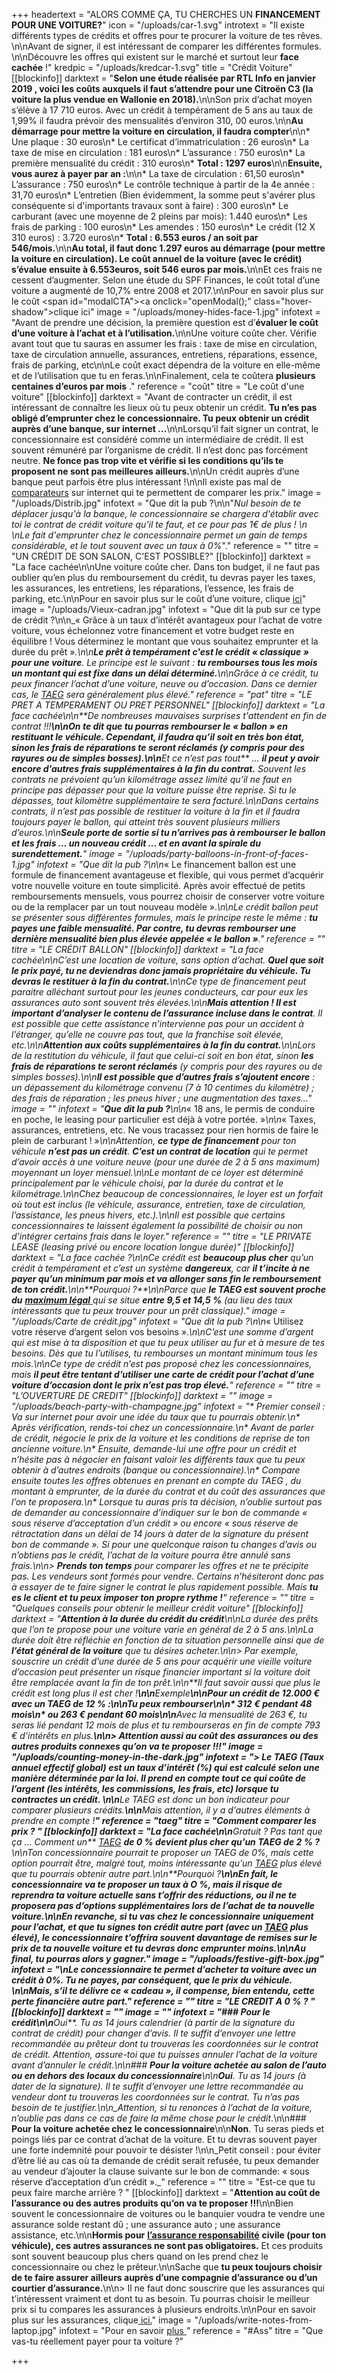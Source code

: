 +++
headertext = "ALORS COMME ÇA, TU CHERCHES UN **FINANCEMENT POUR UNE VOITURE?**"
icon = "/uploads/car-1.svg"
introtext = "Il existe différents types de crédits et offres pour te procurer la voiture de tes rêves. \n\nAvant de signer, il est intéressant de comparer les différentes formules. \n\nDécouvre les offres qui existent sur le marché et surtout leur **face cachée** !"
kredpic = "/uploads/kredcar-1.svg"
title = "Crédit Voiture"
[[blockinfo]]
darktext = "**Selon une étude réalisée par RTL Info en janvier 2019 , voici les coûts auxquels il faut s’attendre pour une Citroën C3 (la voiture la plus vendue en Wallonie en 2018).**\n\nSon prix d’achat moyen s’élève à 17 710 euros. Avec un crédit à tempérament de 5 ans au taux de 1,99% il faudra prévoir des mensualités d’environ 310, 00 euros.\n\n**Au démarrage pour mettre la voiture en circulation, il faudra compter**\n\n* Une plaque : 30 euros\n* Le certificat d’immatriculation : 26 euros\n* La taxe de mise en circulation : 181 euros\n* L’assurance : 750 euros\n* La première mensualité du crédit : 310 euros\n* **Total : 1297 euros**\n\n**Ensuite, vous aurez à payer par an :**\n\n* La taxe de circulation : 61,50 euros\n* L’assurance : 750 euros\n* Le contrôle technique à partir de la 4e année : 31,70 euros\n* L’entretien (Bien évidemment, la somme peut s'avérer plus conséquente si d'importants travaux sont à faire) : 300 euros\n* Le carburant (avec une moyenne de 2 pleins par mois): 1.440 euros\n* Les frais de parking : 100 euros\n* Les amendes : 150 euros\n* Le crédit (12 X 310 euros) : 3.720 euros\n* **Total : 6.553 euros / an soit par 546/mois.**\n\n**Au total, il faut donc 1.297 euros au démarrage (pour mettre la voiture en circulation). Le coût annuel de la voiture (avec le crédit) s’évalue ensuite à 6.553euros, soit 546 euros par mois.**\n\nEt ces frais ne cessent d’augmenter. Selon une étude du SPF Finances, le coût total d’une voiture a augmenté de 10,7% entre 2008 et 2017.\n\nPour en savoir plus sur le coût <span id=\"modalCTA\"><a onclick=\"openModal();\" class=\"hover-shadow\">clique ici</a></span>"
image = "/uploads/money-hides-face-1.jpg"
infotext = "Avant de prendre une décision, la première question est d’**évaluer le coût d’une voiture à l’achat et à l’utilisation.**\n\nUne voiture coûte cher. Vérifie avant tout que tu sauras en assumer les frais : taxe de mise en circulation, taxe de circulation annuelle, assurances, entretiens, réparations, essence, frais de parking, etc\n\nLe coût exact dépendra de la voiture en elle-même et de l’utilisation que tu en feras.\n\nFinalement, cela te coûtera **plusieurs centaines d’euros par mois** ."
reference = "coût"
titre = "Le coût d'une voiture"
[[blockinfo]]
darktext = "Avant de contracter un crédit, il est intéressant de connaître les lieux où tu peux obtenir un crédit. **Tu n’es pas obligé d’emprunter chez le concessionnaire.  Tu peux obtenir un crédit auprès d’une banque, sur internet …**\n\nLorsqu’il fait signer un contrat, le concessionnaire est considéré comme un intermédiaire de crédit. Il est souvent rémunéré par l’organisme de crédit. Il n’est donc pas forcément neutre. **Ne fonce pas trop vite et vérifie si les conditions qu’ils te proposent ne sont pas meilleures ailleurs.**\n\nUn crédit auprès d’une banque peut parfois être plus intéressant !\n\nIl existe pas mal de [comparateurs](https://www.guide-epargne.be/epargner/comparer/emprunt-voiture.html) sur internet qui te permettent de comparer les prix."
image = "/uploads/Distrib.jpg"
infotext = "Que dit la pub ?\n\n\"_Nul besoin de te déplacer jusqu'à la banque, le concessionnaire se chargera d'établir avec toi le contrat de crédit voiture qu'il te faut, et ce pour pas 1€ de plus !  \n‍  \nLe fait d'emprunter chez le concessionnaire permet un gain de temps considérable, et le tout souvent avec un taux à 0%_\"."
reference = ""
titre = "UN CRÉDIT DE SON SALON, C'EST POSSIBLE?"
[[blockinfo]]
darktext = "La face cachée\n\nUne voiture coûte cher. Dans ton budget, il ne faut pas oublier qu’en plus du remboursement du crédit,  tu devras payer les taxes, les assurances, les entretiens, les réparations, l’essence, les frais de parking, etc.\n\nPour en savoir plus sur le coût d’une voiture, clique [ici](#coût)"
image = "/uploads/Vieux-cadran.jpg"
infotext = "Que dit la pub sur ce type de crédit ?\n\n_« Grâce à un taux d’intérêt avantageux pour l’achat de votre voiture, vous échelonnez votre financement et votre budget reste en équilibre ! Vous déterminez le montant que vous souhaitez emprunter et la durée du prêt »_.\n\n**Le prêt à tempérament c'est le crédit « classique » pour une voiture**. Le principe est le suivant : **tu rembourses tous les mois un montant qui est fixe dans un délai déterminé.**\n\nGrâce à ce crédit, tu peux financer l’achat d’une voiture, neuve ou d’occasion. Dans ce dernier cas, le [TAEG](#taeg)  sera généralement plus élevé."
reference = "pat"
titre = "LE PRET A TEMPERAMENT OU PRET PERSONNEL"
[[blockinfo]]
darktext = "La face cachée\n\n**_De nombreuses mauvaises surprises t'attendent en fin de contrat !!!_**\n\nOn te dit que tu pourras rembourser le « ballon » en restituant le véhicule. Cependant, il faudra qu’il soit en très bon état, sinon **les frais de réparations te seront réclamés** (y compris pour des rayures ou de simples bosses).\n\n**_Et ce n’est pas tout_** … **il peut y avoir** **encore d'autres frais supplémentaires à la fin du contrat.** Souvent les contrats ne prévoient qu’un kilométrage assez limité qu’il ne faut en principe pas dépasser pour que la voiture puisse être reprise. Si tu le dépasses, tout kilomètre supplémentaire te sera facturé.\n\nDans certains contrats, il n’est pas possible de restituer la voiture à la fin et il faudra toujours payer le ballon, qui atteint très souvent plusieurs milliers d’euros.\n\n**Seule porte de sortie si tu n’arrives pas à rembourser le ballon et les frais … un nouveau crédit ... et en avant la spirale du surendettement.**"
image = "/uploads/party-balloons-in-front-of-faces-1.jpg"
infotext = "Que dit la pub ?\n\n_« Le financement ballon est une formule de financement avantageuse et flexible, qui vous permet d’acquérir votre nouvelle voiture en toute simplicité. Après avoir effectué de petits remboursements mensuels, vous pourrez choisir de conserver votre voiture ou de la remplacer par un tout nouveau modèle »._\n\nLe crédit ballon peut se présenter sous différentes formules, mais le principe reste le même : **tu payes une faible mensualité. Par contre, tu devras rembourser une dernière mensualité bien plus élevée appelée « le ballon »**."
reference = ""
titre = "LE CRÉDIT BALLON"
[[blockinfo]]
darktext = "La face cachée\n\nC’est une location de voiture, sans option d’achat. **Quel que soit le prix payé, tu ne deviendras donc jamais  propriétaire du véhicule. Tu devras le restituer à la fin du contrat.**\n\nCe type de financement peut paraitre alléchant surtout pour les jeunes conducteurs, car pour eux les assurances auto sont souvent très élevées.\n\n**Mais attention ! Il est important d’analyser le contenu de l’assurance incluse dans le contrat**. Il est possible que cette assistance n’intervienne pas pour un accident à l’étranger, qu’elle ne couvre pas tout, que la franchise soit élevée, etc.\n\n**Attention aux coûts supplémentaires à la fin du contrat.**\n\nLors de la restitution du véhicule, il faut que celui-ci soit en bon état, sinon **les frais de réparations te seront réclamés** (y compris pour des rayures ou de simples bosses).\n\n**Il est possible que d’autres frais s’ajoutent encore** : un dépassement du kilométrage convenu (7 à 10 centimes du kilomètre) ; des frais de réparation ; les pneus hiver ; une augmentation des taxes…"
image = ""
infotext = "**Que dit la pub ?**\n\n_« 18 ans, le permis de conduire en poche, le leasing pour particulier est déjà à votre portée. »_\n\n_« Taxes, assurances, entretiens, etc. Ne vous tracassez pour rien hormis de faire le plein de carburant ! »_\n\nAttention, **ce type de financement** pour ton véhicule **n’est pas un crédit**. **C’est un contrat de location** qui te permet d’avoir accès à une voiture neuve (pour une durée de 2 à 5 ans maximum) moyennant un loyer mensuel.\n\nLe montant de ce loyer est déterminé principalement par le véhicule choisi, par la durée du contrat et le kilométrage.\n\nChez beaucoup de concessionnaires, le loyer est un forfait où tout est inclus (le véhicule, assurance, entretien, taxe de circulation, l’assistance, les pneus hivers, etc.).\n\nIl est possible que certains concessionnaires te laissent également la possibilité de choisir ou non d’intégrer certains frais dans le loyer."
reference = ""
titre = "LE PRIVATE LEASE (leasing privé ou encore location longue durée)"
[[blockinfo]]
darktext = "La face cachée ?\n\nCe crédit est **beaucoup plus cher** qu’un crédit à tempérament et c’est un système **dangereux**, car **il t’incite à ne payer qu’un minimum par mois et va allonger sans fin le remboursement de ton crédit.**\n\n**_Pourquoi ?_**\n\nParce que **le TAEG est souvent proche du** [**maximum légal** ](https://economie.fgov.be/fr/themes/services-financiers/credit-la-consommation/cout-du-credit/tarifs-maximaux)qui se situe **entre 9,5 et 14,5 %**  (au lieu des taux intéressants que tu peux trouver pour un prêt classique)."
image = "/uploads/Carte de crédit.jpg"
infotext = "Que dit la pub ?\n\n_« Utilisez votre réserve d’argent selon vos besoins »._\n\nC’est une somme d’argent qui est mise à ta disposition et que tu peux utiliser au fur et à mesure de tes besoins. Dès que tu l’utilises, tu rembourses un montant minimum tous les mois.\n\nCe type de crédit n’est pas proposé chez les concessionnaires, mais **il peut être tentant d’utiliser une carte de crédit pour l’achat d’une voiture d’occasion dont le prix n’est pas trop élevé.**"
reference = ""
titre = "L’OUVERTURE DE CREDIT"
[[blockinfo]]
darktext = ""
image = "/uploads/beach-party-with-champagne.jpg"
infotext = "* Premier conseil : Va sur internet pour avoir une idée du taux que tu pourrais obtenir.\n* Après vérification, rends-toi chez un concessionnaire.\n* Avant de parler de crédit, négocie le prix de la voiture et les conditions de reprise de ton ancienne voiture.\n* Ensuite, demande-lui une offre pour un crédit et n’hésite pas à négocier en faisant valoir les différents taux que tu peux obtenir à d’autres endroits (banque ou concessionnaire).\n* Compare ensuite toutes les offres obtenues en prenant en compte du TAEG , du montant à emprunter, de la durée du contrat et du coût des assurances que l’on te proposera.\n* Lorsque tu auras pris ta décision, n’oublie surtout pas de demander au concessionnaire d’indiquer sur le bon de commande « _sous réserve d’acceptation d’un crédit »_ ou encore « _sous réserve de rétractation dans un délai de 14 jours à dater de la signature du présent bon de commande_ ». Si pour une quelconque raison tu changes d’avis ou n’obtiens pas le crédit, l’achat de la voiture pourra être annulé sans frais.\n\n> **Prends ton temps** pour comparer les offres et ne te précipite pas. Les vendeurs sont formés pour vendre. Certains n’hésiteront donc pas à essayer de te faire signer le contrat le plus rapidement possible. Mais **tu es le client et tu peux imposer ton propre rythme !**"
reference = ""
titre = "Quelques conseils pour obtenir le meilleur crédit voiture"
[[blockinfo]]
darktext = "**_Attention à la durée du crédit du crédit_**\n\nLa durée des prêts que l’on te propose pour une voiture varie en général de 2 à 5 ans.\n\nLa durée doit être réfléchie en fonction de ta situation personnelle ainsi que de **l’état général de la voiture** que tu désires acheter.\n\n> Par exemple, souscrire un crédit d’une durée de 5 ans pour acquérir une vieille voiture d’occasion peut présenter un risque financier important si la voiture doit être remplacée avant la fin de ton prêt.\n\n**_Il faut savoir aussi que plus le crédit est long plus il est cher !_**\n\n**_Exemple_**\n\nPour un crédit de 12.000 € avec un TAEG de 12 % :\n\nTu peux rembourser\n\n* 312 € pendant 48 mois\n* ou 263 € pendant 60 mois\n\n**Avec la mensualité de 263 €, tu seras lié pendant 12 mois de plus et tu rembourseras en fin de compte 793 € d’intérêts en plus.**\n\n> Attention aussi au **coût des assurances** ou des autres produits connexes qu’on va te proposer !!!"
image = "/uploads/counting-money-in-the-dark.jpg"
infotext = "> Le TAEG (Taux annuel effectif global) est un taux d’intérêt (%) qui est **calculé selon une manière déterminée par la loi.** Il prend en compte tout ce qui coûte de l’argent (les intérêts, les commissions, les frais, etc) lorsque tu contractes un crédit. \n\n**Le TAEG est donc un bon indicateur pour comparer plusieurs crédits.**\n\n**Mais attention, il y a d'autres éléments à prendre en compte !**"
reference = "taeg"
titre = "Comment comparer les prix ? "
[[blockinfo]]
darktext = "La face cachée\n\n**Gratuit ? Pas tant que ça … Comment un** [TAEG](#) **_de 0 % devient plus cher qu’un TAEG de 2 % ?_**\n\nTon concessionnaire pourrait te proposer un TAEG de 0%, mais cette option pourrait être, malgré tout, moins intéressante qu’un [TAEG](#) plus élevé que tu pourrais obtenir autre part.\n\n**_Pourquoi ?_**\n\nEn fait, le concessionnaire va te proposer un taux à O %, mais il risque de reprendra ta voiture actuelle sans t’offrir des réductions, ou il ne te proposera pas d’options supplémentaires lors de l’achat de ta nouvelle voiture.\n\nEn revanche, si tu vas chez le concessionnaire uniquement pour l’achat, et que tu signes ton crédit autre part (avec un [TAEG](#) plus élevé), le concessionnaire t’offrira souvent davantage de remises sur le prix de ta nouvelle voiture et tu devras donc emprunter moins.\n\nAu final, tu pourras alors y gagner."
image = "/uploads/festive-gift-box.jpg"
infotext = "\nLe concessionnaire te permet d’acheter ta voiture avec un crédit à 0%. Tu ne payes, par conséquent, que le prix du véhicule. \n\nMais, s’il te délivre ce « cadeau », il compense, bien entendu, cette perte financière autre part."
reference = ""
titre = "LE CREDIT A 0 % ?  "
[[blockinfo]]
darktext = ""
image = ""
infotext = "### **Pour le crédit**\n\n**Oui**. Tu as 14 jours calendrier (à partir de la signature du contrat de crédit) pour changer d’avis. Il te suffit d’envoyer une lettre recommandée au prêteur dont tu trouveras les coordonnées sur le contrat de crédit. _Attention, assure-toi que tu puisses annuler l’achat de la voiture avant d’annuler le crédit._\n\n### **Pour la voiture achetée au salon de l’auto ou en dehors des locaux du concessionnaire**\n\n**Oui**. Tu as 14 jours (à dater de la signature). Il te suffit d’envoyer une lettre recommandée au vendeur dont tu trouveras les coordonnées sur le contrat. Tu n’as pas besoin de te justifier.\n\n_Attention, si tu renonces à l’achat de la voiture, n’oublie pas dans ce cas de faire la même chose pour le crédit_.\n\n### **Pour la voiture achetée chez le concessionnaire**\n\n**Non**. Tu seras pieds et poings liés par ce contrat d’achat de la voiture. Et tu devras souvent payer une forte indemnité pour pouvoir te désister !\n\n_Petit conseil : pour éviter d’être lié au cas où ta demande de crédit serait refusée, tu peux demander au vendeur d’ajouter la clause suivante sur le bon de commande: « sous réserve d’acceptation d’un crédit »._"
reference = ""
titre = "Est-ce que tu peux faire marche arrière ? "
[[blockinfo]]
darktext = "**Attention au coût de l’assurance ou des autres produits qu’on va te proposer !!!**\n\nBien souvent le concessionnaire de voitures ou le banquier voudra te vendre une assurance solde restant dû ; une assurance auto ; une assurance assistance, etc.\n\n**Hormis pour** [**l’assurance responsabilité**](https://www.wikifin.be/fr/thematiques/assurer/assurance-vehicules/votre-assurance-auto-en-bref/cest-quoi) **civile  (pour ton véhicule), ces autres assurances ne sont pas obligatoires.** Et ces produits sont souvent beaucoup plus chers quand on les prend chez le concessionnaire ou chez le prêteur.\n\nSache que **tu peux toujours choisir de te faire assurer ailleurs auprès d’une compagnie d’assurance ou d’un courtier d’assurance.**\n\n> Il ne faut donc souscrire que les assurances qui t’intéressent vraiment et dont tu as besoin. Tu pourras choisir le meilleur prix si tu compares les assurances à plusieurs endroits.\n\nPour en savoir plus sur les assurances, clique[ ici.](https://www.wikifin.be/fr/thematiques/assurer/questions-cle/lassurance)"
image = "/uploads/write-notes-from-laptop.jpg"
infotext = "Pour en savoir [plus ](#coût)"
reference = "#Ass"
titre = "Que vas-tu réellement payer pour ta voiture ?"

+++
